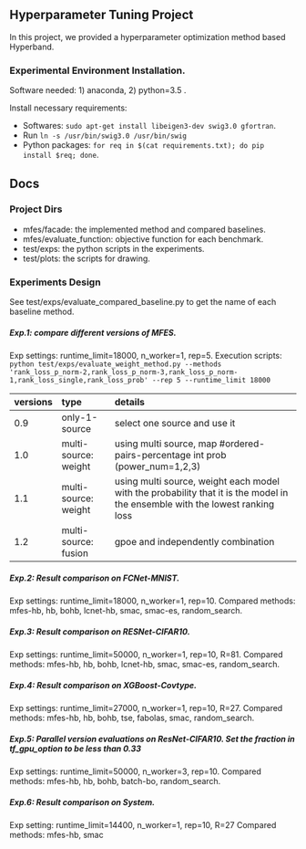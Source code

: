 ## Hyperparameter Tuning Project
In this project, we provided a hyperparameter optimization method based Hyperband.

### Experimental Environment Installation.
Software needed: 1) anaconda, 2) python=3.5 .

Install necessary requirements:
- Softwares: `sudo apt-get install libeigen3-dev swig3.0 gfortran`.
- Run `ln -s /usr/bin/swig3.0 /usr/bin/swig`
- Python packages: `for req in $(cat requirements.txt); do pip install $req; done`.

## Docs
### Project Dirs
- mfes/facade: the implemented method and compared baselines.
- mfes/evaluate_function: objective function for each benchmark.
- test/exps: the python scripts in the experiments.
- test/plots: the scripts for drawing.

### Experiments Design
See test/exps/evaluate_compared_baseline.py to get the name of each baseline method.

##### Exp.1: compare different versions of MFES.
Exp settings: runtime_limit=18000, n_worker=1, rep=5.
Execution scripts: `python test/exps/evaluate_weight_method.py --methods 'rank_loss_p_norm-2,rank_loss_p_norm-3,rank_loss_p_norm-1,rank_loss_single,rank_loss_prob' --rep 5 --runtime_limit 18000`

| versions | type | details |
| :-----| :---- | :---- |
| 0.9 | only-1-source | select one source and use it |
| 1.0 | multi-source: weight | using multi source, map #ordered-pairs-percentage int prob (power_num=1,2,3) |
| 1.1 | multi-source: weight | using multi source, weight each model with the probability that it is the model in the ensemble with the lowest ranking loss |
| 1.2 | multi-source: fusion | gpoe and independently combination |


##### Exp.2: Result comparison on FCNet-MNIST.
Exp settings: runtime_limit=18000, n_worker=1, rep=10.
Compared methods: mfes-hb, hb, bohb, lcnet-hb, smac, smac-es, random_search.


##### Exp.3: Result comparison on RESNet-CIFAR10.
Exp settings: runtime_limit=50000, n_worker=1, rep=10, R=81.
Compared methods: mfes-hb, hb, bohb, lcnet-hb, smac, smac-es, random_search.

##### Exp.4: Result comparison on XGBoost-Covtype.
Exp settings: runtime_limit=27000, n_worker=1, rep=10, R=27.
Compared methods: mfes-hb, hb, bohb, tse, fabolas, smac, random_search.


##### Exp.5: Parallel version evaluations on ResNet-CIFAR10. Set the fraction in tf_gpu_option to be less than 0.33
Exp settings: runtime_limit=50000, n_worker=3, rep=10.
Compared methods: mfes-hb, hb, bohb, batch-bo, random_search.

##### Exp.6: Result comparison on System.
Exp setting: runtime_limit=14400, n_worker=1, rep=10, R=27
Compared methods: mfes-hb, smac
